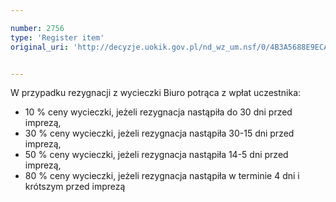 ```yaml
---

number: 2756
type: 'Register item'
original_uri: 'http://decyzje.uokik.gov.pl/nd_wz_um.nsf/0/4B3A5688E9ECA70BC125797A002ED1DF?OpenDocument'


---
```


W przypadku rezygnacji z wycieczki Biuro potrąca z wpłat uczestnika: 
 - 10 % ceny wycieczki, jeżeli rezygnacja nastąpiła do 30 dni przed imprezą, 
 - 30 % ceny wycieczki, jeżeli rezygnacja nastąpiła 30-15 dni przed imprezą,   
 - 50 % ceny wycieczki, jeżeli rezygnacja nastąpiła 14-5 dni przed imprezą,    
 - 80 % ceny wycieczki, jeżeli rezygnacja nastąpiła w terminie 4 dni i krótszym przed imprezą
